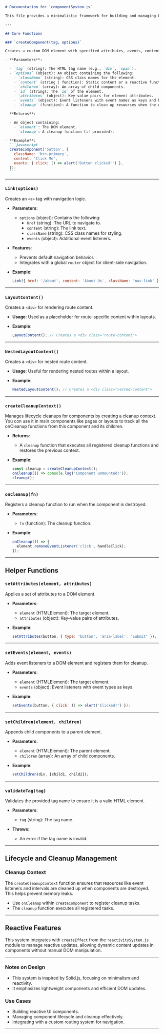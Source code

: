 ````markdown
# Documentation for `componentSystem.js`

This file provides a minimalistic framework for building and managing UI components in a reactive manner. It offers tools for creating DOM elements, managing attributes, event listeners, and lifecycle cleanups, inspired by modern SPA frameworks. Below is an explanation of the key concepts and functions.

---

## Core Functions

### `createComponent(tag, options)`

Creates a custom DOM element with specified attributes, events, content, and children.

- **Parameters**:

  - `tag` (string): The HTML tag name (e.g., `div`, `span`).
  - `options` (object): An object containing the following:
    - `className` (string): CSS class names for the element.
    - `content` (string | function): Static content or a reactive function that dynamically updates the content.
    - `children` (array): An array of child components.
    - `id` (string): The `id` of the element.
    - `attributes` (object): Key-value pairs for element attributes.
    - `events` (object): Event listeners with event names as keys and handler functions as values.
    - `cleanup` (function): A function to clean up resources when the component is destroyed.

- **Returns**:

  - An object containing:
    - `element`: The DOM element.
    - `cleanup`: A cleanup function (if provided).

- **Example**:
  ```javascript
  createComponent('button', {
    className: 'btn-primary',
    content: 'Click Me',
    events: { click: () => alert('Button clicked!') },
  });
  ```
````

---

### `Link(options)`

Creates an `<a>` tag with navigation logic.

- **Parameters**:

  - `options` (object): Contains the following:
    - `href` (string): The URL to navigate to.
    - `content` (string): The link text.
    - `className` (string): CSS class names for styling.
    - `events` (object): Additional event listeners.

- **Features**:

  - Prevents default navigation behavior.
  - Integrates with a global `router` object for client-side navigation.

- **Example**:

  ```javascript
  Link({ href: '/about', content: 'About Us', className: 'nav-link' });
  ```

---

### `LayoutContent()`

Creates a `<div>` for rendering route content.

- **Usage**:
  Used as a placeholder for route-specific content within layouts.

- **Example**:

  ```javascript
  LayoutContent(); // Creates a <div class="route-content">
  ```

---

### `NestedLayoutContent()`

Creates a `<div>` for nested route content.

- **Usage**:
  Useful for rendering nested routes within a layout.

- **Example**:

  ```javascript
  NestedLayoutContent(); // Creates a <div class="nested-content">
  ```

---

### `createCleanupContext()`

Manages lifecycle cleanups for components by creating a cleanup context. You con use it in main components like pages or layouts to track all the onCleanup functions from this component and its children.

- **Returns**:

  - A `cleanup` function that executes all registered cleanup functions and restores the previous context.

- **Example**:

  ```javascript
  const cleanup = createCleanupContext();
  onCleanup(() => console.log('Component unmounted!'));
  cleanup();
  ```

---

### `onCleanup(fn)`

Registers a cleanup function to run when the component is destroyed.

- **Parameters**:

  - `fn` (function): The cleanup function.

- **Example**:

  ```javascript
  onCleanup(() => {
    element.removeEventListener('click', handleClick);
  });
  ```

---

## Helper Functions

### `setAttributes(element, attributes)`

Applies a set of attributes to a DOM element.

- **Parameters**:

  - `element` (HTMLElement): The target element.
  - `attributes` (object): Key-value pairs of attributes.

- **Example**:

  ```javascript
  setAttributes(button, { type: 'button', 'aria-label': 'Submit' });
  ```

---

### `setEvents(element, events)`

Adds event listeners to a DOM element and registers them for cleanup.

- **Parameters**:

  - `element` (HTMLElement): The target element.
  - `events` (object): Event listeners with event types as keys.

- **Example**:

  ```javascript
  setEvents(button, { click: () => alert('Clicked!') });
  ```

---

### `setChildren(element, children)`

Appends child components to a parent element.

- **Parameters**:

  - `element` (HTMLElement): The parent element.
  - `children` (array): An array of child components.

- **Example**:

  ```javascript
  setChildren(div, [child1, child2]);
  ```

---

### `validateTag(tag)`

Validates the provided tag name to ensure it is a valid HTML element.

- **Parameters**:

  - `tag` (string): The tag name.

- **Throws**:
  - An error if the tag name is invalid.

---

## Lifecycle and Cleanup Management

### Cleanup Context

The `createCleanupContext` function ensures that resources like event listeners and intervals are cleaned up when components are destroyed. This helps prevent memory leaks.

- Use `onCleanup` within `createComponent` to register cleanup tasks.
- The `cleanup` function executes all registered tasks.

---

## Reactive Features

This system integrates with `createEffect` from the `reactivitySystem.js` module to manage reactive updates, allowing dynamic content updates in components without manual DOM manipulation.

---

### Notes on Design

- This system is inspired by Solid.js, focusing on minimalism and reactivity.
- It emphasizes lightweight components and efficient DOM updates.

### Use Cases

- Building reactive UI components.
- Managing component lifecycle and cleanup effectively.
- Integrating with a custom routing system for navigation.

---
